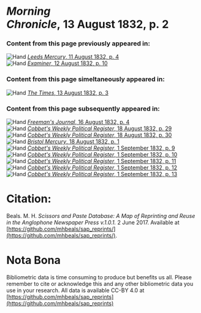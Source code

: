 # *Morning Chronicle*, 13 August 1832, p. 2  
  
### Content from this page previously appeared in:  
![Hand](http://scissorsandpaste.net/wp-content/uploads/2017/06/smallhandpointer.png) [*Leeds Mercury*, 11 August 1832, p. 4](https://mhbeals.github.io/sap_html/Leeds-Mercury/Leeds-Mercury-11-August-1832-p-4)  
![Hand](http://scissorsandpaste.net/wp-content/uploads/2017/06/smallhandpointer.png) [*Examiner*, 12 August 1832, p. 10](https://mhbeals.github.io/sap_html/Examiner/Examiner-12-August-1832-p-10)  
  
### Content from this page simeltaneously appeared in:  
![Hand](http://scissorsandpaste.net/wp-content/uploads/2017/06/smallhandpointer.png) [*The Times*, 13 August 1832, p. 3](https://mhbeals.github.io/sap_html/The-Times/The-Times-13-August-1832-p-3)  
  
### Content from this page subsequently appeared in:  
![Hand](http://scissorsandpaste.net/wp-content/uploads/2017/06/smallhandpointer.png) [*Freeman's Journal*, 16 August 1832, p. 4](https://mhbeals.github.io/sap_html/Freeman's-Journal/Freeman's-Journal-16-August-1832-p-4)  
![Hand](http://scissorsandpaste.net/wp-content/uploads/2017/06/smallhandpointer.png) [*Cobbet's Weekly Political Register*, 18 August 1832, p. 29](https://mhbeals.github.io/sap_html/Cobbet's-Weekly-Political-Register/Cobbet's-Weekly-Political-Register-18-August-1832-p-29)  
![Hand](http://scissorsandpaste.net/wp-content/uploads/2017/06/smallhandpointer.png) [*Cobbet's Weekly Political Register*, 18 August 1832, p. 30](https://mhbeals.github.io/sap_html/Cobbet's-Weekly-Political-Register/Cobbet's-Weekly-Political-Register-18-August-1832-p-30)  
![Hand](http://scissorsandpaste.net/wp-content/uploads/2017/06/smallhandpointer.png) [*Bristol Mercury*, 18 August 1832, p. 1](https://mhbeals.github.io/sap_html/Bristol-Mercury/Bristol-Mercury-18-August-1832-p-1)  
![Hand](http://scissorsandpaste.net/wp-content/uploads/2017/06/smallhandpointer.png) [*Cobbet's Weekly Political Register*, 1 September 1832, p. 9](https://mhbeals.github.io/sap_html/Cobbet's-Weekly-Political-Register/Cobbet's-Weekly-Political-Register-1-September-1832-p-9)  
![Hand](http://scissorsandpaste.net/wp-content/uploads/2017/06/smallhandpointer.png) [*Cobbet's Weekly Political Register*, 1 September 1832, p. 10](https://mhbeals.github.io/sap_html/Cobbet's-Weekly-Political-Register/Cobbet's-Weekly-Political-Register-1-September-1832-p-10)  
![Hand](http://scissorsandpaste.net/wp-content/uploads/2017/06/smallhandpointer.png) [*Cobbet's Weekly Political Register*, 1 September 1832, p. 11](https://mhbeals.github.io/sap_html/Cobbet's-Weekly-Political-Register/Cobbet's-Weekly-Political-Register-1-September-1832-p-11)  
![Hand](http://scissorsandpaste.net/wp-content/uploads/2017/06/smallhandpointer.png) [*Cobbet's Weekly Political Register*, 1 September 1832, p. 12](https://mhbeals.github.io/sap_html/Cobbet's-Weekly-Political-Register/Cobbet's-Weekly-Political-Register-1-September-1832-p-12)  
![Hand](http://scissorsandpaste.net/wp-content/uploads/2017/06/smallhandpointer.png) [*Cobbet's Weekly Political Register*, 1 September 1832, p. 13](https://mhbeals.github.io/sap_html/Cobbet's-Weekly-Political-Register/Cobbet's-Weekly-Political-Register-1-September-1832-p-13)  


# Citation: 

Beals. M. H. *Scissors and Paste Database: A Map of Reprinting and Reuse in the Anglophone Newspaper Press v.1.0.1.* 2 June 2017. Available at [https://github.com/mhbeals/sap_reprints/](https://github.com/mhbeals/sap_reprints/). 

# Nota Bona

Bibliometric data is time consuming to produce but benefits us all. Please remember to cite or acknowledge this and any other bibliometric data you use in your research. All data is available CC-BY 4.0 at [https://github.com/mhbeals/sap_reprints](https://github.com/mhbeals/sap_reprints)